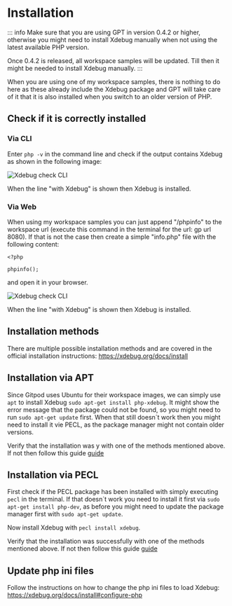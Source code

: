 # Installation

::: info
Make sure that you are using GPT in version 0.4.2 or higher, otherwise you might need to install Xdebug manually when not using the latest available PHP version.

Once 0.4.2 is released, all workspace samples will be updated. Till then it might be needed to install Xdebug manually.
:::

When you are using one of my workspace samples, there is nothing to do here as these already include the Xdebug package and GPT will take care of it that it is also installed when you switch to an older version of PHP.

## Check if it is correctly installed
### Via CLI

Enter `php -v` in the command line and check if the output contains Xdebug as shown in the following image:

![Xdebug check CLI](./../../../assets/images/howto_xdebug_install1.jpg)

When the line "with Xdebug" is shown then Xdebug is installed.

### Via Web

When using my workspace samples you can just append "/phpinfo" to the workspace url (execute this command in the terminal for the url: gp url 8080).
If that is not the case then create a simple "info.php" file with the following content:
```php:line-numbers {1}
<?php

phpinfo();
```
and open it in your browser.

![Xdebug check CLI](./../../../assets/images/howto_xdebug_install2.jpg)

When the line "with Xdebug" is shown then Xdebug is installed.

## Installation methods

There are multiple possible installation methods and are covered in the official installation instructions: https://xdebug.org/docs/install

## Installation via APT

Since Gitpod uses Ubuntu for their workspace images, we can simply use `apt` to install Xdebug `sudo apt-get install php-xdebug`. It might show the error message that the package could not be found, so you might need to run `sudo apt-get update` first. When that still doesn´t work then you might need to install it vie PECL, as the package manager might not contain older versions.

Verify that the installation was y with one of the methods mentioned above. If not then follow this guide [guide](#update-php-ini-files)

## Installation via PECL

First check if the PECL package has been installed with simply executing `pecl` in the terminal. If that doesn´t work you need to install it first via `sudo apt-get install php-dev`, as before you might need to update the package manager first with `sudo apt-get update`.

Now install Xdebug with `pecl install xdebug`.

Verify that the installation was successfully with one of the methods mentioned above. If not then follow this guide [guide](#update-php-ini-files)

## Update php ini files
Follow the instructions on how to change the php ini files to load Xdebug: https://xdebug.org/docs/install#configure-php